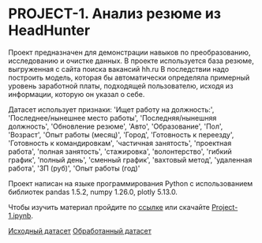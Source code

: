 # PROJECT-1. Анализ резюме из HeadHunter

Проект предназначен для демонстрации навыков по преобразованию, исследованию и очистке данных.
В проекте используется база резюме, выгруженная с сайта поиска вакансий hh.ru
В последствии надо построить модель, которая бы автоматически определяла примерный уровень заработной платы, подходящей пользователю, исходя из информации, которую он указал о себе. 

Датасет использует признаки: 'Ищет работу на должность:', 'Последнее/нынешнее место работы', 'Последняя/нынешняя должность', 'Обновление резюме', 'Авто', 'Образование', 'Пол', 'Возраст', 'Опыт работы (месяц)', 'Город', 'Готовность к переезду', 'Готовность к командировкам', 'частичная занятость', 'проектная работа', 'полная занятость', 'стажировка', 'волонтерство', 'гибкий график', 'полный день', 'сменный график', 'вахтовый метод', 'удаленная работа', 'ЗП (руб)', 'Опыт работы (год)'

Проект написан на языке программирования Python c использованием библиотек pandas 1.5.2, numpy 1.26.0, plotly 5.13.0.

Чтобы изучить материал пройдите по [ссылке](https://nbviewer.org/github/catlordd/DataCleaningProject/blob/54ee6a27eb031e4c386deee8898ba828ee43c7b7/Project-1.ipynb) или скачайте [Project-1.ipynb](https://github.com/catlordd/DataCleaningProject/blob/alex/Project-1.ipynb).

[Исходный датасет](https://drive.google.com/file/d/1WgsOMvpUFzZTNIEfgR0_c7nPKnpIfIgS/view?usp=sharing)
[Обработанный датасет](https://drive.google.com/file/d/1JxzsZlLkUzggNHB9FDK7THKpHLMfDUM8/view?usp=sharing)
